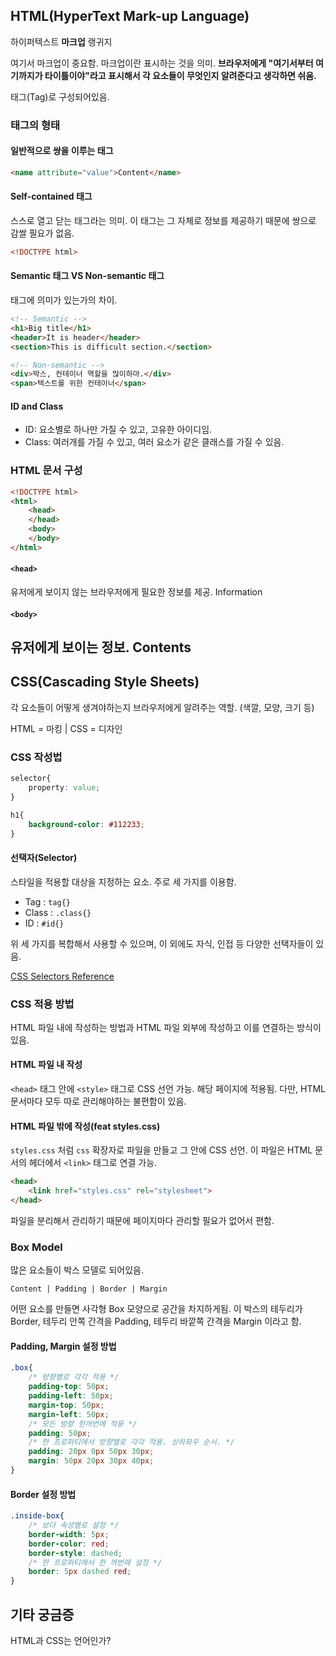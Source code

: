 ## HTML(HyperText Mark-up Language)

하이퍼텍스트 **마크업** 랭귀지

여기서 마크업이 중요함.
마크업이란 표시하는 것을 의미.
**브라우저에게 "여기서부터 여기까지가 타이틀이야"라고 표시해서 각 요소들이 무엇인지 알려준다고 생각하면 쉬움.**

태그(Tag)로 구성되어있음.

### 태그의 형태

#### 일반적으로 쌍을 이루는 태그

```html
<name attribute="value">Content</name>
```

#### Self-contained 태그

스스로 열고 닫는 태그라는 의미.
이 태그는 그 자체로 정보를 제공하기 때문에 쌍으로 감쌀 필요가 없음.

```html
<!DOCTYPE html> 
```

#### Semantic 태그 VS Non-semantic 태그

태그에 의미가 있는가의 차이.

```html
<!-- Semantic -->
<h1>Big title</h1>
<header>It is header</header>
<section>This is difficult section.</section>

<!-- Non-semantic -->
<div>박스, 컨테이너 역할을 많이하마.</div>
<span>텍스트를 위한 컨테이너</span>
```

#### ID and Class

- ID: 요소별로 하나만 가질 수 있고, 고유한 아이디임.
- Class: 여러개를 가질 수 있고, 여러 요소가 같은 클래스를 가질 수 있음.

### HTML 문서 구성

```html
<!DOCTYPE html>
<html>
    <head>
    </head>
    <body>
    </body>
</html>
```

#### `<head>`

유저에게 보이지 않는 브라우저에게 필요한 정보를 제공. Information

#### `<body>`

유저에게 보이는 정보. Contents
---

## CSS(Cascading Style Sheets)

각 요소들이 어떻게 생겨야하는지 브라우저에게 알려주는 역할. (색깔, 모양, 크기 등)

HTML = 마킹 | CSS = 디자인

### CSS 작성법

```css
selector{
    property: value;
}

h1{
    background-color: #112233;
}
```

#### 선택자(Selector)

스타일을 적용할 대상을 지정하는 요소. 주로 세 가지를 이용함.

- Tag : `tag{}`
- Class : `.class{}`
- ID : `#id{}`

위 세 가지를 복합해서 사용할 수 있으며, 이 외에도 자식, 인접 등 다양한 선택자들이 있음.

[CSS Selectors Reference](https://www.w3schools.com/cssref/css_selectors.asp)

### CSS 적용 방법

HTML 파일 내에 작성하는 방법과 HTML 파일 외부에 작성하고 이를 연결하는 방식이 있음.

#### HTML 파일 내 작성

`<head>` 태그 안에 `<style>` 태그로 CSS 선언 가능. 해당 페이지에 적용됨. 다만, HTML 문서마다 모두 따로 관리해야하는 불편함이 있음.

#### HTML 파일 밖에 작성(feat styles.css)

`styles.css` 처럼 `css` 확장자로 파일을 만들고 그 안에 CSS 선언. 이 파일은 HTML 문서의 헤더에서 `<link>` 태그로 연결 가능.

```html
<head>
    <link href="styles.css" rel="stylesheet">
</head>
```

파일을 분리해서 관리하기 때문에 페이지마다 관리할 필요가 없어서 편함.

### Box Model

많은 요소들이 박스 모델로 되어있음.

```
Content | Padding | Border | Margin
```

어떤 요소를 만들면 사각형 Box 모양으로 공간을 차지하게됨. 이 박스의 테두리가 Border, 테두리 안쪽 간격을 Padding, 테두리 바깥쪽 간격을 Margin 이라고 함.

#### Padding, Margin 설정 방법

```css
.box{
    /* 방향별로 각각 적용 */
    padding-top: 50px;
    padding-left: 50px;
    margin-top: 50px;
    margin-left: 50px;
    /* 모든 방향 한꺼번에 적용 */
    padding: 50px; 
    /* 한 프로퍼티에서 방향별로 각각 적용. 상하좌우 순서. */
    padding: 20px 0px 50px 30px;
    margin: 50px 20px 30px 40px;
}
```

#### Border 설정 방법

```css
.inside-box{
    /* 보더 속성별로 설정 */
    border-width: 5px;
    border-color: red;
    border-style: dashed;
    /* 한 프로퍼티에서 한 꺼번에 설정 */
    border: 5px dashed red;
}
```

## 기타 궁금증

HTML과 CSS는 언어인가?